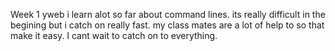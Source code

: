 Week 1 
yweb i learn alot so far about command lines.
its really difficult in the begining but i catch on really fast. my class mates are a lot of help to so that make it easy. I cant wait to catch on to everything.